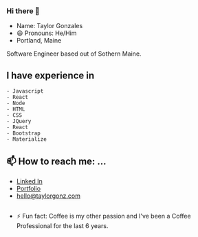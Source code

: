 ### Hi there 👋
- Name: Taylor Gonzales
- 😄 Pronouns: He/Him
- Portland, Maine

Software Engineer based out of Sothern Maine. 

## I have experience in
```
- Javascript
- React
- Node
- HTML
- CSS
- JQuery
- React
- Bootstrap
- Materialize
```

## 📫 How to reach me: ...
- [Linked In](https://www.linkedin.com/in/taylorgonz/)
- [Portfolio](https://taylorgonz.com/)
- hello@taylorgonz.com

##

- ⚡ Fun fact: Coffee is my other passion and I've been a Coffee Professional for the last 6 years.
